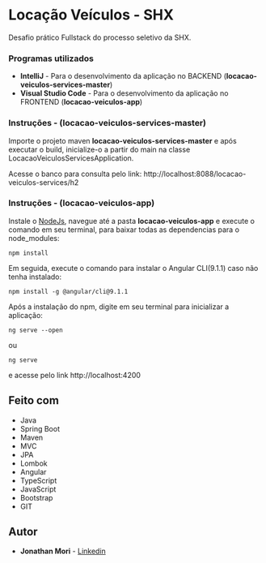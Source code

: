 # Locação Veículos - SHX

Desafio prático Fullstack do processo seletivo da SHX.

### Programas utilizados

* __IntelliJ__ - Para o desenvolvimento da aplicação no BACKEND (__locacao-veiculos-services-master__)
* __Visual Studio Code__ - Para o desenvolvimento da aplicação no FRONTEND (__locacao-veiculos-app__)


### Instruções - (__locacao-veiculos-services-master__)

Importe o projeto maven __locacao-veiculos-services-master__ e após executar o build, inicialize-o a partir do main na classe LocacaoVeiculosServicesApplication.

Acesse o banco para consulta pelo link: http://localhost:8088/locacao-veiculos-services/h2

### Instruções - (__locacao-veiculos-app__)

Instale o [NodeJs](https://nodejs.org/en/download/), navegue até a pasta __locacao-veiculos-app__ e execute o comando em seu terminal, para baixar todas as dependencias para o node_modules:

```
npm install
```
Em seguida, execute o comando para instalar o Angular CLI(9.1.1) caso não tenha instalado:

```
npm install -g @angular/cli@9.1.1
```
Após a instalação do npm, digite em seu terminal para inicializar a aplicação:

```
ng serve --open
```
ou
```
ng serve
```
e acesse pelo link http://localhost:4200

## Feito com
* Java
* Spring Boot
*	Maven
*	MVC
*	JPA
* Lombok
*	Angular
* TypeScript
* JavaScript
* Bootstrap
*	GIT

## Autor

* **Jonathan Mori** - [Linkedin](https://www.linkedin.com/in/jonathan-mori-19842a163)
